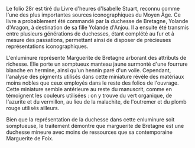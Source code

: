 Le folio 28r est tiré du Livre d'heures d'Isabelle Stuart, reconnu comme l'une des plus importantes sources iconographiques du Moyen Âge. Ce livre a probablement été commandé par la duchesse de Bretagne, Yolande d'Aragon, à destination de sa fille Yolande d'Anjou. Il a ensuite été transmis entre plusieurs générations de duchesses, étant complété au fur et à mesure des passations, permettant ainsi de disposer de précieuses représentations iconographiques.

L'enluminure représente Marguerite de Bretagne arborant des attributs de richesse. Elle porte un somptueux manteau jaune surmonté d'une fourrure blanche en hermine, ainsi qu'un hennin paré d'un voile. Cependant, l'analyse des pigments utilisés dans cette miniature révèle des matériaux moins nobles que ceux employés dans le reste des folios de l'ouvrage. Cette miniature semble antérieure au reste du manuscrit, comme en témoignent les couleurs utilisées : on y trouve du vert organique, de l'azurite et du vermillon, au lieu de la malachite, de l'outremer et du plomb rouge utilisés ailleurs.

Bien que la représentation de la duchesse dans cette enluminure soit somptueuse, le traitement démontre que marguerite de Bretagne est une duchesse mineure avec moins de ressources que sa contemporaine Marguerite de Foix.






